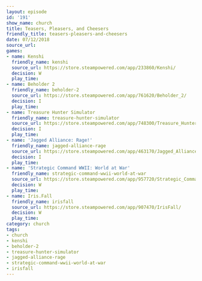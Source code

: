 ```yaml
---
layout: episode
id: '191'
show_name: church
title: Teasers, Pleasers, and Cheesers
friendly_title: teasers-pleasers-and-cheesers
date: 07/12/2018
source_url: 
games:
- name: Kenshi
  friendly_name: kenshi
  source_url: https://store.steampowered.com/app/233860/Kenshi/
  decision: W
  play_time: 
- name: Beholder 2
  friendly_name: beholder-2
  source_url: https://store.steampowered.com/app/761620/Beholder_2/
  decision: I
  play_time: 
- name: Treasure Hunter Simulator
  friendly_name: treasure-hunter-simulator
  source_url: https://store.steampowered.com/app/748300/Treasure_Hunter_Simulator/
  decision: I
  play_time: 
- name: 'Jagged Alliance: Rage!'
  friendly_name: jagged-alliance-rage
  source_url: https://store.steampowered.com/app/463170/Jagged_Alliance_Rage/
  decision: I
  play_time: 
- name: 'Strategic Command WWII: World at War'
  friendly_name: strategic-command-wwii-world-at-war
  source_url: https://store.steampowered.com/app/957720/Strategic_Command_WWII_World_at_War/
  decision: W
  play_time: 
- name: Iris.Fall
  friendly_name: irisfall
  source_url: https://store.steampowered.com/app/907470/IrisFall/
  decision: W
  play_time: 
category: church
tags:
- church
- kenshi
- beholder-2
- treasure-hunter-simulator
- jagged-alliance-rage
- strategic-command-wwii-world-at-war
- irisfall
---
```

